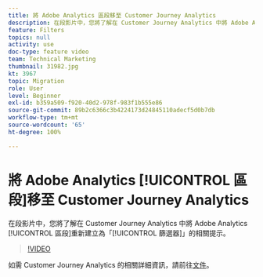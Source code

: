 ```yaml
---
title: 將 Adobe Analytics 區段移至 Customer Journey Analytics
description: 在段影片中，您將了解在 Customer Journey Analytics 中將 Adobe Analytics 區段重新建立為「篩選器」的相關提示。
feature: Filters
topics: null
activity: use
doc-type: feature video
team: Technical Marketing
thumbnail: 31982.jpg
kt: 3967
topic: Migration
role: User
level: Beginner
exl-id: b359a509-f920-40d2-978f-983f1b555e86
source-git-commit: 89b2c6366c3b4224173d24845110adecf5d0b7db
workflow-type: tm+mt
source-wordcount: '65'
ht-degree: 100%

---
```


# 將 Adobe Analytics [!UICONTROL 區段]移至 Customer Journey Analytics

在段影片中，您將了解在 Customer Journey Analytics 中將 Adobe Analytics [!UICONTROL 區段]重新建立為「[!UICONTROL 篩選器]」的相關提示。

>[!VIDEO](https://video.tv.adobe.com/v/31982/?quality=12&learn=on)

如需 Customer Journey Analytics 的相關詳細資訊，請前往[文件](https://experienceleague.adobe.com/docs/analytics-platform/using/cja-landing.html?lang=zh-Hant)。
